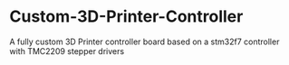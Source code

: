 # Custom-3D-Printer-Controller
A fully custom 3D Printer controller board based on a stm32f7 controller with TMC2209 stepper drivers
